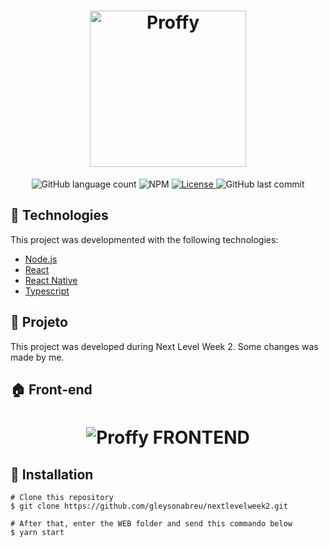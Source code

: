 <h1 align="center">
  <img alt="Proffy" title="#proffy" src="https://i.imgur.com/yhvcFum.png" width="250px" />
</h1>
<p align="center">
  <img alt="GitHub language count" src="https://img.shields.io/github/languages/count/gleysonabreu/nextlevelweek2">
  <img alt="NPM" src="https://img.shields.io/npm/v/npm">
  <a href="#">
    <img alt="License" src="https://img.shields.io/npm/l/mit-license">
  <a>
  <img alt="GitHub last commit" src="https://img.shields.io/github/last-commit/gleysonabreu/nextlevelweek2">
</p>

## :hammer: Technologies
This project was developmented with the following technologies:

- [Node.js](https://nodejs.org/en/)
- [React](https://reactjs.org)
- [React Native](https://facebook.github.io/react-native/)
- [Typescript](https://www.typescriptlang.org/)

## :memo: Projeto

This project was developed during Next Level Week 2. Some changes was made by me.

## :house: Front-end

<h1 align="center">
    <img alt="Proffy FRONTEND" src="https://i.imgur.com/kaNefvL.png" />
</h1>

## :wrench: Installation

```
# Clone this repository
$ git clone https://github.com/gleysonabreu/nextlevelweek2.git

# After that, enter the WEB folder and send this commando below
$ yarn start
```